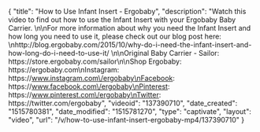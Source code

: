 {
    "title": "How to Use Infant Insert - Ergobaby",
    "description": "Watch this video to find out how to use the Infant Insert with your Ergobaby Baby Carrier. \n\nFor more information about why you need the Infant Insert and how long you need to use it, please check out our blog post here: \nhttp:\/\/blog.ergobaby.com\/2015\/10\/why-do-i-need-the-infant-insert-and-how-long-do-i-need-to-use-it\/ \n\nOriginal Baby Carrier - Sailor: https:\/\/store.ergobaby.com\/sailor\n\nShop Ergobaby: https:\/\/ergobaby.com\nInstagram: https:\/\/www.instagram.com\/ergobaby\nFacebook: https:\/\/www.facebook.com\/ergobaby\nPinterest: https:\/\/www.pinterest.com\/ergobaby\nTwitter: https:\/\/twitter.com\/ergobaby",
    "videoid": "137390710",
    "date_created": "1515780381",
    "date_modified": "1515781270",
    "type": "captivate",
    "layout": "video",
    "url": "\/v\/how-to-use-infant-insert-ergobaby-mp4\/137390710"
}